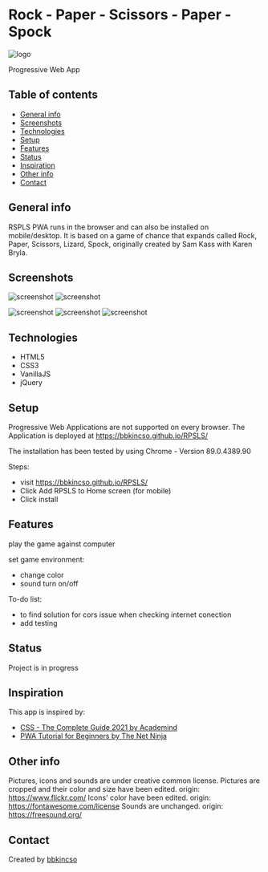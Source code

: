 # Rock - Paper - Scissors - Paper - Spock

![logo](./images/lizard.png)

Progressive Web App

## Table of contents

- [General info](#general-info)
- [Screenshots](#screenshots)
- [Technologies](#technologies)
- [Setup](#setup)
- [Features](#features)
- [Status](#status)
- [Inspiration](#inspiration)
- [Other info](#other-info)
- [Contact](#contact)

## General info

RSPLS PWA runs in the browser and can also be installed on mobile/desktop.
It is based on a game of chance that expands called Rock, Paper, Scissors, Lizard, Spock, originally created by Sam Kass with Karen Bryla.

## Screenshots

![screenshot](./images/screenshots/Screenshot-1.png) ![screenshot](./images/screenshots/Screenshot-2.png)

![screenshot](./images/screenshots/Screenshot-3.png) ![screenshot](./images/screenshots/Screenshot-4.png) ![screenshot](./images/screenshots/Screenshot-5.png)

## Technologies

- HTML5
- CSS3
- VanillaJS
- jQuery

## Setup

Progressive Web Applications are not supported on every browser.
The Application is deployed at https://bbkincso.github.io/RPSLS/

The installation has been tested by using Chrome - Version 89.0.4389.90

Steps:

- visit https://bbkincso.github.io/RPSLS/
- Click Add RPSLS to Home screen (for mobile)
- Click install

## Features

play the game against computer

set game environment:

- change color
- sound turn on/off

To-do list:

- to find solution for cors issue when checking internet conection
- add testing

## Status

Project is in progress

## Inspiration

This app is inspired by:

- [CSS - The Complete Guide 2021 by Academind](https://www.udemy.com/course/css-the-complete-guide-incl-flexbox-grid-sass/)
- [PWA Tutorial for Beginners by The Net Ninja](https://www.youtube.com/playlist?list=PL4cUxeGkcC9gTxqJBcDmoi5Q2pzDusSL7)

## Other info

Pictures, icons and sounds are under creative common license.
Pictures are cropped and their color and size have been edited. origin: https://www.flickr.com/
Icons' color have been edited. origin: https://fontawesome.com/license
Sounds are unchanged. origin: https://freesound.org/

## Contact

Created by [bbkincso](https://www.linkedin.com/in/bbkincso)
